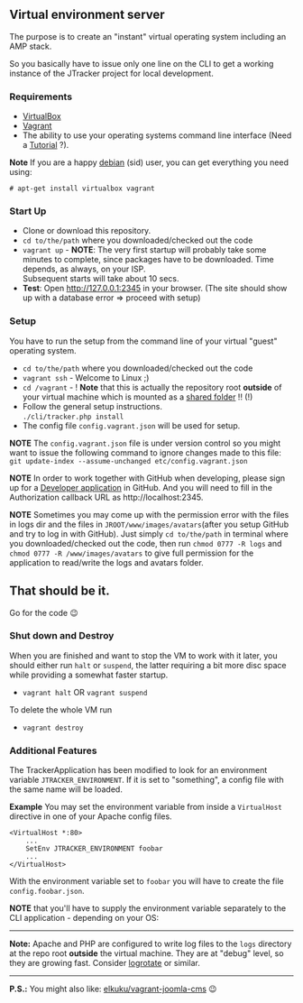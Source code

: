 ## Virtual environment server

The purpose is to create an "instant" virtual operating system including an AMP stack.

So you basically have to issue only one line on the CLI to get a working instance of the JTracker project for local development.

### Requirements

* [VirtualBox](https://www.virtualbox.org/)
* [Vagrant](http://www.vagrantup.com/)
* The ability to use your operating systems command line interface (Need a [Tutorial](http://lifehacker.com/5633909/who-needs-a-mouse-learn-to-use-the-command-line-for-almost-anything) ?).

**Note** If you are a happy [debian](http://debian.org) (sid) user, you can get everything you need using:

```
# apt-get install virtualbox vagrant
```

### Start Up

* Clone or download this repository.
* `cd to/the/path` where you downloaded/checked out the code
* `vagrant up` - **NOTE**: The very first startup will probably take some minutes to complete, since packages have to be downloaded. Time depends, as always, on your ISP.<br />Subsequent starts will take about 10 secs.
* **Test**: Open http://127.0.0.1:2345 in your browser. (The site should show up with a database error => proceed with setup)

### Setup

You have to run the setup from the command line of your virtual "guest" operating system.

* `cd to/the/path` where you downloaded/checked out the code
* `vagrant ssh` - Welcome to Linux ;)
* `cd /vagrant` - ! **Note** that this is actually the repository root **outside** of your virtual machine which is mounted as a [shared folder](https://www.virtualbox.org/manual/ch04.html#sharedfolders) !! (!)
* Follow the general setup instructions.<br />`./cli/tracker.php install`
* The config file `config.vagrant.json` will be used for setup.

**NOTE** The `config.vagrant.json` file is under version control so you might want to issue the following command to ignore changes made to this file:
`git update-index --assume-unchanged etc/config.vagrant.json`

**NOTE** In order to work together with GitHub when developing, please sign up for a [Developer application](https://github.com/settings/applications) in GitHub. And you will need to fill in the Authorization callback URL as http://localhost:2345. 

**NOTE** Sometimes you may come up with the permission error with the files in logs dir and the files in `JROOT/www/images/avatars`(after you setup GitHub and try to log in with GitHub). Just simply `cd to/the/path` in terminal where you downloaded/checked out the code, then run `chmod 0777 -R logs` and `chmod 0777 -R /www/images/avatars` to give full permission for the application to read/write the logs and avatars folder.

## That should be it.

Go for the code :wink:

### Shut down and Destroy

When you are finished and want to stop the VM to work with it later, you should either run `halt` or `suspend`, the latter requiring a bit more disc space while providing a somewhat faster startup.

* `vagrant halt` OR `vagrant suspend`

To delete the whole VM run

* `vagrant destroy`

### Additional Features

The TrackerApplication has been modified to look for an environment variable `JTRACKER_ENVIRONMENT`.
If it is set to "something", a config file with the same name will be loaded.

**Example**
You may set the environment variable from inside a `VirtualHost` directive in one of your Apache config files.

```
<VirtualHost *:80>
	...
    SetEnv JTRACKER_ENVIRONMENT foobar
	...
</VirtualHost>
```

With the environment variable set to `foobar` you will have to create the file `config.foobar.json`.

**NOTE** that you'll have to supply the environment variable separately to the CLI application - depending on your OS:

----

**Note:** Apache and PHP are configured to write log files to the `logs` directory at the repo root **outside** the virtual machine. They are at "debug" level, so they are growing fast. Consider [logrotate](http://linux.die.net/man/8/logrotate) or similar.

----
**P.S.:** You might also like: [elkuku/vagrant-joomla-cms](https://github.com/elkuku/vagrant-joomla-cms) :wink:
